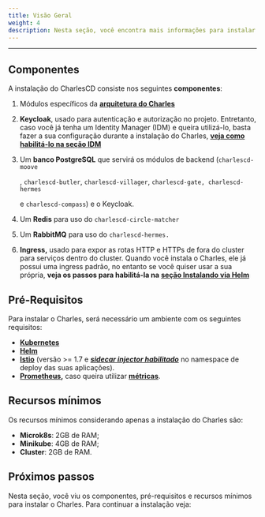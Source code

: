 ```yaml
---
title: Visão Geral
weight: 4
description: Nesta seção, você encontra mais informações para instalar o Charles no seu projeto.
---
```


---

## **Componentes** 

A instalação do CharlesCD consiste nos seguintes **componentes**:

1. Módulos específicos da [**arquitetura do Charles**](/pt/overview/)
2. **Keycloak**, usado para autenticação e autorização no projeto. Entretanto, caso você já tenha um Identity Manager \(IDM\) e queira utilizá-lo, basta fazer a sua configuração durante a instalação do Charles, [**veja como habilitá-lo na seção IDM**](/pt/referência/identity-manager/)
3. Um **banco PostgreSQL** que servirá os módulos de backend \(`charlescd-moove`

   , `charlescd-butler`, `charlescd-villager`, `charlescd-gate, charlescd-hermes`

    e `charlescd-compass`\) e o Keycloak.

4. Um **Redis** para uso do `charlescd-circle-matcher`
5. Um **RabbitMQ** para uso do `charlescd-hermes.`
6. **Ingress,** usado para expor as rotas HTTP e HTTPs de fora do cluster para serviços dentro do cluster. Quando você instala o Charles, ele já possui uma ingress padrão, no entanto se você quiser usar a sua própria, **veja os passos para habilitá-la na** [**seção Instalando via Helm**](/pt/primeiros-passos/instalando-o-charles/instalando-via-helm/) 

##  **Pré-Requisitos**

Para instalar o Charles, será necessário um ambiente com os seguintes requisitos:

* [**Kubernetes**](https://kubernetes.io/docs/setup/)
* [**Helm** ](https://helm.sh/docs/intro/install/)
* [**Istio**](https://istio.io/archive/) \(versão &gt;= 1.7 e [_**sidecar injector habilitado**_](https://istio.io/latest/docs/setup/additional-setup/sidecar-injection/#automatic-sidecar-injection) no namespace de deploy das suas aplicações\).
* [**Prometheus**](https://prometheus.io/docs/prometheus/latest/getting_started/)**,** caso queira utilizar [**métricas**](/pt/referência/métricas/visao-geral/).

## **Recursos mínimos**

Os recursos mínimos considerando apenas a instalação do Charles são:

* **Microk8s**: 2GB de RAM; 
* **Minikube**: 4GB de RAM;
* **Cluster**: 2GB de RAM.

## Próximos passos 

Nesta seção, você viu os componentes, pré-requisitos e recursos mínimos para instalar o Charles. Para continuar a instalação veja:
